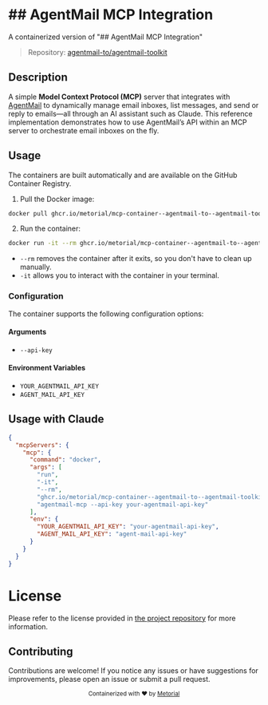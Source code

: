 
# ## AgentMail MCP Integration

A containerized version of "## AgentMail MCP Integration"

> Repository: [agentmail-to/agentmail-toolkit](https://github.com/agentmail-to/agentmail-toolkit)

## Description

A simple **Model Context Protocol (MCP)** server that integrates with [AgentMail](https://agentmail.to) to dynamically manage email inboxes, list messages, and send or reply to emails—all through an AI assistant such as Claude. This reference implementation demonstrates how to use AgentMail’s API within an MCP server to orchestrate email inboxes on the fly.


## Usage

The containers are built automatically and are available on the GitHub Container Registry.

1. Pull the Docker image:

```bash
docker pull ghcr.io/metorial/mcp-container--agentmail-to--agentmail-toolkit--mcp
```

2. Run the container:

```bash
docker run -it --rm ghcr.io/metorial/mcp-container--agentmail-to--agentmail-toolkit--mcp 
```

- `--rm` removes the container after it exits, so you don't have to clean up manually.
- `-it` allows you to interact with the container in your terminal.


### Configuration

The container supports the following configuration options:


#### Arguments

- `--api-key`



#### Environment Variables

- `YOUR_AGENTMAIL_API_KEY`
- `AGENT_MAIL_API_KEY`




## Usage with Claude

```json
{
  "mcpServers": {
    "mcp": {
      "command": "docker",
      "args": [
        "run",
        "-it",
        "--rm",
        "ghcr.io/metorial/mcp-container--agentmail-to--agentmail-toolkit--mcp",
        "agentmail-mcp --api-key your-agentmail-api-key"
      ],
      "env": {
        "YOUR_AGENTMAIL_API_KEY": "your-agentmail-api-key",
        "AGENT_MAIL_API_KEY": "agent-mail-api-key"
      }
    }
  }
}
```

# License

Please refer to the license provided in [the project repository](https://github.com/agentmail-to/agentmail-toolkit) for more information.

## Contributing

Contributions are welcome! If you notice any issues or have suggestions for improvements, please open an issue or submit a pull request.

<div align="center">
  <sub>Containerized with ❤️ by <a href="https://metorial.com">Metorial</a></sub>
</div>
  